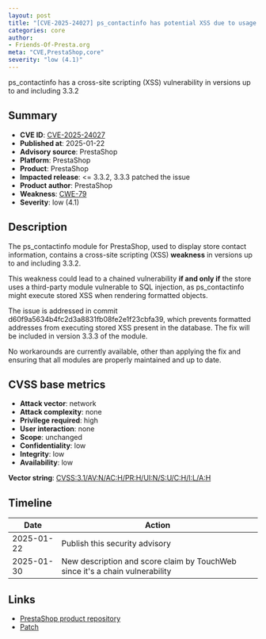 ```yaml
---
layout: post
title: "[CVE-2025-24027] ps_contactinfo has potential XSS due to usage of the nofilter tag in template"
categories: core
author:
- Friends-Of-Presta.org
meta: "CVE,PrestaShop,core"
severity: "low (4.1)"
---
```


ps_contactinfo has a cross-site scripting (XSS) vulnerability in versions up to and including 3.3.2

## Summary

* **CVE ID**: [CVE-2025-24027](https://cve.mitre.org/cgi-bin/cvename.cgi?name=CVE-2025-24027)
* **Published at**: 2025-01-22
* **Advisory source**: PrestaShop
* **Platform**: PrestaShop
* **Product**: PrestaShop
* **Impacted release**: <= 3.3.2, 3.3.3 patched the issue
* **Product author**: PrestaShop
* **Weakness**: [CWE-79](https://cwe.mitre.org/data/definitions/79.html)
* **Severity**: low (4.1)

## Description

The ps_contactinfo module for PrestaShop, used to display store contact information, contains a cross-site scripting (XSS) **weakness** in versions up to and including 3.3.2. 

This weakness could lead to a chained vulnerability **if and only if** the store uses a third-party module vulnerable to SQL injection, as ps_contactinfo might execute stored XSS when rendering formatted objects.

The issue is addressed in commit d60f9a5634b4fc2d3a8831fb08fe2e1f23cbfa39, which prevents formatted addresses from executing stored XSS present in the database. The fix will be included in version 3.3.3 of the module.

No workarounds are currently available, other than applying the fix and ensuring that all modules are properly maintained and up to date.

## CVSS base metrics

* **Attack vector**: network
* **Attack complexity**: none
* **Privilege required**: high
* **User interaction**: none
* **Scope**: unchanged
* **Confidentiality**: low
* **Integrity**: low
* **Availability**: low 

**Vector string**: [CVSS:3.1/AV:N/AC:H/PR:H/UI:N/S:U/C:H/I:L/A:H](https://nvd.nist.gov/vuln-metrics/cvss/v3-calculator?vector=AV:N/AC:H/PR:H/UI:N/S:U/C:H/I:L/A:H)

## Timeline

| Date | Action |
|--|--|
| 2025-01-22 | Publish this security advisory |
| 2025-01-30 | New description and score claim by TouchWeb since it's a chain vulnerability |

## Links

* [PrestaShop product repository](https://github.com/PrestaShop/ps_contactinfo/security/advisories/GHSA-35pq-7pv2-2rfw)
* [Patch](https://github.com/PrestaShop/ps_contactinfo/commit/d60f9a5634b4fc2d3a8831fb08fe2e1f23cbfa39)



